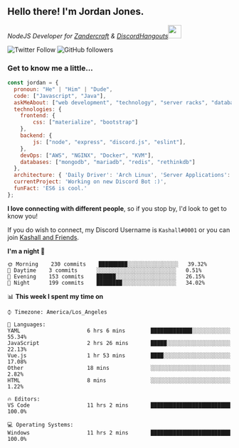 <h2> Hello there! I'm Jordan Jones.</h2>
<p><em>NodeJS Developer for <a href="https://github.com/Zandercraft">Zandercraft</a> & <a href="https://github.com/DiscordHangouts">DiscordHangouts</a><img src="https://media.giphy.com/media/WUlplcMpOCEmTGBtBW/giphy.gif" width="30"></em></p>

![Twitter Follow](https://img.shields.io/twitter/follow/kashalls?label=Follow)
![GitHub followers](https://img.shields.io/github/followers/kashalls?label=Follow&style=social)

### Get to know me a little...

```javascript
const jordan = {
  pronoun: "He" | "Him" | "Dude",
  code: ["Javascript", "Java"],
  askMeAbout: ["web development", "technology", "server racks", "databases"],
  technologies: {
    frontend: {
        css: ["materialize", "bootstrap"]
    },
    backend: {
        js: ["node", "express", "discord.js", "eslint"],
    },
    devOps: ["AWS", "NGINX", "Docker", "KVM"],
    databases: ["mongodb", "mariadb", "redis", "rethinkdb"]
  },
  architecture: { 'Daily Driver': 'Arch Linux', 'Server Applications': 'Ubuntu Focal' },
  currentProject: 'Working on new Discord Bot :)',
  funFact: 'ES6 is cool.'
};
```

<b>I love connecting with different people</b>, so if you stop by, I'd look to get to know you!

If you do wish to connect, my Discord Username is `Kashall#0001` or you can join <a href="https://discord.gg/Xv7WKN">Kashall and Friends</a>.

<!--START_SECTION:waka-->
**I'm a night 🦉** 

```text
🌞 Morning    230 commits    █████████░░░░░░░░░░░░░░░░   39.32% 
🌆 Daytime    3 commits      ░░░░░░░░░░░░░░░░░░░░░░░░░   0.51% 
🌃 Evening    153 commits    ██████░░░░░░░░░░░░░░░░░░░   26.15% 
🌙 Night      199 commits    ████████░░░░░░░░░░░░░░░░░   34.02%

```


📊 **This week I spent my time on** 

```text
⌚︎ Timezone: America/Los_Angeles

💬 Languages: 
YAML                     6 hrs 6 mins        █████████████░░░░░░░░░░░░   55.34% 
JavaScript               2 hrs 26 mins       █████░░░░░░░░░░░░░░░░░░░░   22.13% 
Vue.js                   1 hr 53 mins        ████░░░░░░░░░░░░░░░░░░░░░   17.08% 
Other                    18 mins             ░░░░░░░░░░░░░░░░░░░░░░░░░   2.82% 
HTML                     8 mins              ░░░░░░░░░░░░░░░░░░░░░░░░░   1.22%

🔥 Editors: 
VS Code                  11 hrs 2 mins       █████████████████████████   100.0%

💻 Operating Systems: 
Windows                  11 hrs 2 mins       █████████████████████████   100.0%

```


<!--END_SECTION:waka-->

